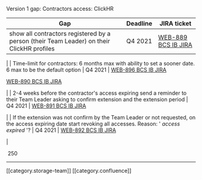 Version 1 gap: Contractors access: ClickHR 





| Gap | Deadline | JIRA ticket | 
|  --- |  --- |  --- | 
| show all contractors registered by a person (their Team Leader) on their ClickHR profiles | Q4 2021 | [WEB-889 BCS IB JIRA](https:///browse/WEB-889)

 | 
| Time-limit for contractors: 6 months max with ability to set a sooner date. 6 max to be the default option | Q4 2021 | [WEB-896 BCS IB JIRA](https:///browse/WEB-896)

[WEB-890 BCS IB JIRA](https:///browse/WEB-890)

 | 
| 2-4 weeks before the contractor's access expiring send a reminder to their Team Leader asking to confirm extension and the extension period | Q4 2021 | [WEB-891 BCS IB JIRA](https:///browse/WEB-891)

 | 
| If the extension was not confirm by the Team Leader or not requested, on the access expiring date start revoking all accesses. Reason: ' _access expired_ '? | Q4 2021 | [WEB-892 BCS IB JIRA](https:///browse/WEB-892)

 | 



 250





*****

[[category.storage-team]] 
[[category.confluence]] 
